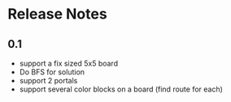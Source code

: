 # Release Notes

## 0.1

- support a fix sized 5x5 board
- Do BFS for solution
- support 2 portals
- support several color blocks on a board (find route for each)

